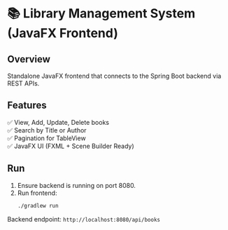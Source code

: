 # 📚 Library Management System (JavaFX Frontend)

## Overview
Standalone JavaFX frontend that connects to the Spring Boot backend via REST APIs.

## Features
✅ View, Add, Update, Delete books  
✅ Search by Title or Author  
✅ Pagination for TableView  
✅ JavaFX UI (FXML + Scene Builder Ready)  

## Run
1. Ensure backend is running on port 8080.
2. Run frontend:
   ```bash
   ./gradlew run
   ```

Backend endpoint: `http://localhost:8080/api/books`
